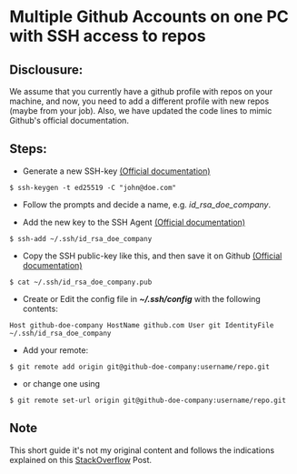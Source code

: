 # Multiple Github Accounts on one PC with SSH access to repos

## Disclousure:

We assume that you currently have a github profile with repos on your machine, and now, you need to add a different profile with new repos (maybe from your job). Also, we have updated the code lines to mimic Github's official documentation.

## Steps:

- Generate a new SSH-key [(Official documentation)](https://docs.github.com/en/authentication/connecting-to-github-with-ssh/generating-a-new-ssh-key-and-adding-it-to-the-ssh-agent#generating-a-new-ssh-key)

``
$ ssh-keygen -t ed25519 -C "john@doe.com"
``

- Follow the prompts and decide a name, e.g. *id_rsa_doe_company*.

- Add the new key to the SSH Agent [(Official documentation)](https://docs.github.com/en/authentication/connecting-to-github-with-ssh/generating-a-new-ssh-key-and-adding-it-to-the-ssh-agent#adding-your-ssh-key-to-the-ssh-agent)

``
$ ssh-add ~/.ssh/id_rsa_doe_company
``

- Copy the SSH public-key like this, and then save it on Github [(Official documentation)](https://docs.github.com/en/authentication/connecting-to-github-with-ssh/adding-a-new-ssh-key-to-your-github-account)

``
$ cat ~/.ssh/id_rsa_doe_company.pub
``

- Create or Edit the config file in ***~/.ssh/config*** with the following contents:

``
Host github-doe-company
  HostName github.com
  User git
  IdentityFile ~/.ssh/id_rsa_doe_company
``

- Add your remote: 

``
$ git remote add origin git@github-doe-company:username/repo.git
``

- or change one using 

``
$ git remote set-url origin git@github-doe-company:username/repo.git
``

## Note

This short guide it's not my original content and follows the indications explained on this [StackOverflow](https://stackoverflow.com/questions/3860112/multiple-github-accounts-on-the-same-computer/3860139#3860139) Post.
